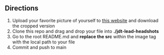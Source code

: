 ## Directions

1. Upload your favorite picture of yourself to [this website](https://crop-circle.imageonline.co/) and download the cropped version
1. Clone this repo and drag and drop your file into **./jdt-lead-headshots**
1. Go to the root README.md and **replace the src** within the image tag with the local path to your file
1. Commit and push to main 
